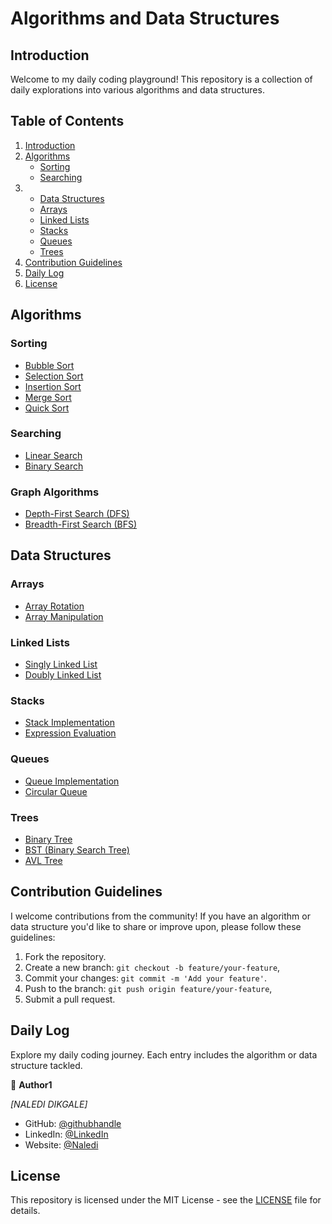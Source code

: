 # Algorithms and Data Structures

## Introduction

Welcome to my daily coding playground! This repository is a collection of daily explorations into various algorithms and data structures.

## Table of Contents

1. [Introduction](#introduction)
2. [Algorithms](#algorithms)
   - [Sorting](#sorting)
   - [Searching](#searching)
3. - [Data Structures](#data-structures)
   - [Arrays](#arrays)
   - [Linked Lists](#linked-lists)
   - [Stacks](#stacks)
   - [Queues](#queues)
   - [Trees](#trees)
4. [Contribution Guidelines](#contribution-guidelines)
5. [Daily Log](#daily-log)
6. [License](#license)

## Algorithms

### Sorting

- [Bubble Sort](#)
- [Selection Sort](#)
- [Insertion Sort](#)
- [Merge Sort](#)
- [Quick Sort](#)

### Searching

- [Linear Search](#)
- [Binary Search](#)

### Graph Algorithms

- [Depth-First Search (DFS)](#)
- [Breadth-First Search (BFS)](#)

## Data Structures

### Arrays

- [Array Rotation](#)
- [Array Manipulation](#)

### Linked Lists

- [Singly Linked List](#)
- [Doubly Linked List](#)

### Stacks

- [Stack Implementation](#)
- [Expression Evaluation](#)

### Queues

- [Queue Implementation](#)
- [Circular Queue](#)

### Trees

- [Binary Tree](#)
- [BST (Binary Search Tree)](#)
- [AVL Tree](#)

## Contribution Guidelines

I welcome contributions from the community! If you have an algorithm or data structure you'd like to share or improve upon, please follow these guidelines:

1. Fork the repository.
2. Create a new branch: `git checkout -b feature/your-feature`,
3. Commit your changes: `git commit -m 'Add your feature'`.
4. Push to the branch: `git push origin feature/your-feature`,
5. Submit a pull request.

## Daily Log

Explore my daily coding journey. Each entry includes the algorithm or data structure tackled.

👤 **Author1**

 *[NALEDI DIKGALE]*

- GitHub: [@githubhandle](https://github.com/Naledi-Dikgale)
- LinkedIn: [@LinkedIn](https://www.linkedin.com/in/naledi-dikgale/)
- Website: [@Naledi](https://naledi.netlify.app/)

## License

This repository is licensed under the MIT License - see the [LICENSE](LICENSE) file for details.
